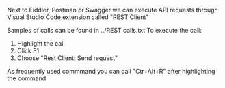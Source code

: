 Next to Fiddler, Postman or Swagger we can execute API requests through Visual Studio Code extension called
"REST Client"

Samples of calls can be found in ../REST calls.txt
To execute the call:
1. Highlight the call
2. Click F1
3. Choose "Rest Client: Send request"

As frequently used commmand you can call "Ctr+Alt+R" after highlighting the command